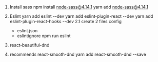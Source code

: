1. Install sass
   npm install node-sass@4.14.1
   yarn add node-sass@4.14.1
2. Eslint
   yarn add eslint --dev
   yarn add eslint-plugin-react --dev
   yarn add eslint-plugin-react-hooks --dev
   2.1 create 2 files config

   - eslint.json
   - eslintignore
     npm run eslint

3. react-beautiful-dnd
4. recommends react-smooth-dnd
   yarn add react-smooth-dnd --save
